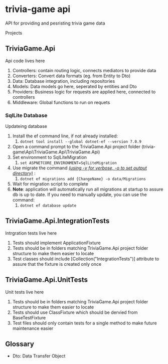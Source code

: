 # trivia-game api
API for providing and pesristing trivia game data

Projects
## TriviaGame.Api
Api code lives here
1) Controllers: contain routing logic, connects mediators to provide data
2) Converters: Convert data formats (eg. from Entity to Dto)
1) Data: Database integration, including repositories
1) Models: Data models go here, seperated by entities and Dto 
1) Providers: Business logic for requests are applied here, connected to controllers
1) Middleware: Global functions to run on requets
### SqlLite Database
Updateing database
1. Install the ef command line, if not already installed:
   1. `dotnet tool install --global dotnet-ef --version 7.0.9`
1. Open a command prompt to the TriviaGame.Api project folder (trivia-game\Api\TriviaGame.Api\TriviaGame.Api)
1. Set environment to SqlLiteMigration
   1. `set ASPNETCORE_ENVIRONMENT=SqlLiteMigration`  
1. Use migrate the command *[(using -v for verbose, -o to set output directory)](https://learn.microsoft.com/en-us/ef/core/cli/dotnet#common-options)* :
   1. `dotnet ef migrations add {ChangeName} -o data/Migrations`  
1. Wait for migration script to complete
1. **Note**: application will automatically run all migrations at startup to assure db is up to date. If you need to manually update, you can use the command:
   1. `dotnet ef database update`

## TriviaGame.Api.IntegrationTests
Intrgration tests live here
1) Tests should implement ApplicationFixture
1) Tests should be in folders matching TriviaGame.Api project folder structure to make them easier to locate
1) Test classes should include [Collection("IntegrationTests")] attribute to assure that the fixture is created only once

## TriviaGame.Api.UnitTests
Unit tests live here
1) Tests should be in folders matching TriviaGame.Api project folder structure to make them easier to locate
1) Tests should use ClassFixture which should be dervied from BaseTestFixture
1) Test files should only contain tests for a single method to make future maintenance easier

## Glossary
- Dto: Data Transfer Object
